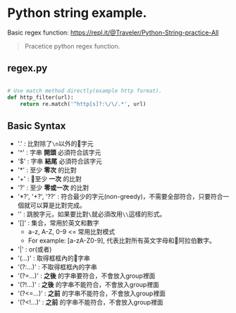 # Python string example.
Basic regex function: https://repl.it/@Traveler/Python-String-practice-All

> Pracetice python regex function.

## regex.py
```python

# Use match method directly(example http format).
def http_filter(url):
    return re.match('^http[s]?:\/\/.*', url)
```

## Basic Syntax
* '.' : 比對除了`\n`以外的字元
* '^' : 字串 __開頭__ 必須符合該字元
* '$' : 字串 __結尾__ 必須符合該字元
* '*' : 至少 __零次__ 的比對
* '+' : 至少 __一次__ 的比對
* '?' : 至少 __零或一次__ 的比對
* '*?', '+?', '??' : 符合最少的字元(non-greedy)，不需要全部符合，只要符合一個就可以算是比對完成。
* '\' : 跳脫字元，如果要比對`\`就必須改用`\\`這樣的形式。
* '[]' : 集合，常用於英文和數字
    - a-z, A-Z, 0-9 <= 常用比對模式
    - For example: [a-zA-Z0-9], 代表比對所有英文字母和阿拉伯數字。
* '|' : or(或者)
* '(...)' : 取得框框內的字串
* '(?:...)' : 不取得框框內的字串
* '(?=...)' : __之後__ 的字串要符合，不會放入group裡面
* '(?!...)' : __之後__ 的字串不能符合，不會放入group裡面
* '(?<=...)' : __之前__ 的字串不能符合，不會放入group裡面
* '(?<!...)' : __之前__ 的字串不能符合，不會放入group裡面
